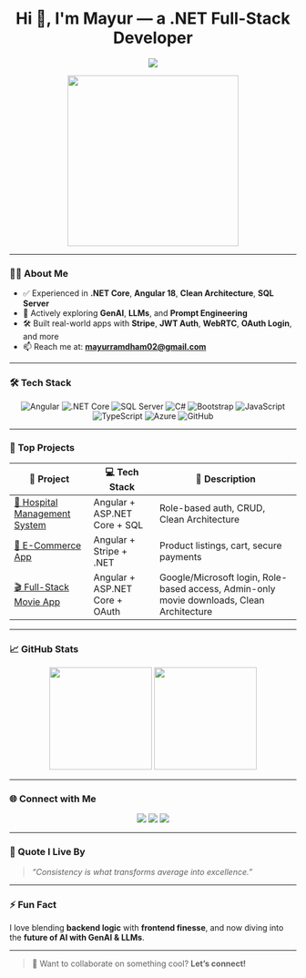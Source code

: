 <h1 align="center">Hi 👋, I'm Mayur — a .NET Full-Stack Developer</h1>

<p align="center">

  <img src="https://readme-typing-svg.herokuapp.com?center=true&vCenter=true&lines=Modern+Full-Stack+Developer;ASP.NET+Core+%7C+Angular+18+%7C+SQL+Server;Exploring+GenAI+%7C+Prompt+Engineering;Loves+Clean+Architecture+%26+Real-World+Projects;Let%E2%80%99s+Code+Awesome+Stuff!&font=Fira+Code&pause=1000&color=00FCA8&size=20" />
</p>

<p align="center">
  <img src="https://media.giphy.com/media/qgQUggAC3Pfv687qPC/giphy.gif" width="300" />
</p>

---

### 👨‍💻 About Me

- ✅ Experienced in **.NET Core**, **Angular 18**, **Clean Architecture**, **SQL Server**
- 🧠 Actively exploring **GenAI**, **LLMs**, and **Prompt Engineering**
- 🛠️ Built real-world apps with **Stripe**, **JWT Auth**, **WebRTC**, **OAuth Login**, and more
- 📫 Reach me at: **mayurramdham02@gmail.com**

---

### 🛠️ Tech Stack

<div align="center">

![Angular](https://img.shields.io/badge/Angular-DD0031?style=for-the-badge&logo=angular&logoColor=white)
![.NET Core](https://img.shields.io/badge/.NET_Core-512BD4?style=for-the-badge&logo=dotnet&logoColor=white)
![SQL Server](https://img.shields.io/badge/SQL_Server-CC2927?style=for-the-badge&logo=microsoft-sql-server&logoColor=white)
![C#](https://img.shields.io/badge/C%23-239120?style=for-the-badge&logo=c-sharp&logoColor=white)
![Bootstrap](https://img.shields.io/badge/Bootstrap-7952B3?style=for-the-badge&logo=bootstrap&logoColor=white)
![JavaScript](https://img.shields.io/badge/JavaScript-F7DF1E?style=for-the-badge&logo=javascript&logoColor=black)
![TypeScript](https://img.shields.io/badge/TypeScript-3178C6?style=for-the-badge&logo=typescript&logoColor=white)
![Azure](https://img.shields.io/badge/Azure-0078D4?style=for-the-badge&logo=azure-devops&logoColor=white)
![GitHub](https://img.shields.io/badge/GitHub-181717?style=for-the-badge&logo=github&logoColor=white)

</div>

---

### 💼 Top Projects

| 🚀 Project | 💻 Tech Stack | 📄 Description |
|-----------|---------------|----------------|
| [🏥 Hospital Management System](https://github.com/mayurramdham/hospital-management) | Angular + ASP.NET Core + SQL | Role-based auth, CRUD, Clean Architecture |
| [🛒 E-Commerce App](https://github.com/mayurramdham/ecommerce-app) | Angular + Stripe + .NET | Product listings, cart, secure payments |
| [🎬 Full-Stack Movie App](https://github.com/mayurramdham/movie-app) | Angular + ASP.NET Core + OAuth | Google/Microsoft login, Role-based access, Admin-only movie downloads, Clean Architecture |

---

### 📈 GitHub Stats

<div align="center">

  <img src="https://github-readme-stats.vercel.app/api?username=mayurramdham&show_icons=true&theme=radical" height="180px" />
  <img src="https://github-readme-stats.vercel.app/api/top-langs/?username=mayurramdham&layout=compact&theme=radical" height="180px" />

</div>

---

### 🌐 Connect with Me

<p align="center">
  <a href="https://www.linkedin.com/in/mayurramdham02/"><img src="https://img.shields.io/badge/LinkedIn-blue?style=for-the-badge&logo=linkedin&logoColor=white" /></a>
  <a href="mailto:mayurramdham02@gmail.com"><img src="https://img.shields.io/badge/Gmail-D14836?style=for-the-badge&logo=gmail&logoColor=white" /></a>
  <a href="https://mayurramdham02.netlify.app/"><img src="https://img.shields.io/badge/Portfolio-black?style=for-the-badge&logo=vercel&logoColor=white" /></a>
</p>

---

### 🧠 Quote I Live By

> *“Consistency is what transforms average into excellence.”*

---

### ⚡ Fun Fact

I love blending **backend logic** with **frontend finesse**, and now diving into the **future of AI with GenAI & LLMs**.

---

> 🧩 Want to collaborate on something cool? **Let’s connect!**
